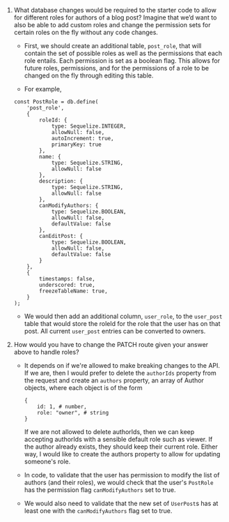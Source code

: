 1. What database changes would be required to the starter code to allow for different roles for authors of a blog post? Imagine that we’d want to also be able to add custom roles and change the permission sets for certain roles on the fly without any code changes.
    - First, we should create an additional table, `post_role`, that will contain the set of possible roles as well as the permissions that each role entails.
    Each permission is set as a boolean flag. This allows for future roles, permissions, and for the permissions of a role to be changed on the fly through editing this table.

    - For example,
    ```
    const PostRole = db.define(
        'post_role',
        {
            roleId: {
                type: Sequelize.INTEGER,
                allowNull: false,
                autoIncrement: true,
                primaryKey: true
            },
            name: {
                type: Sequelize.STRING,
                allowNull: false
            },
            description: {
                type: Sequelize.STRING,
                allowNull: false
            },
            canModifyAuthors: {
                type: Sequelize.BOOLEAN,
                allowNull: false,
                defaultValue: false
            },
            canEditPost: {
                type: Sequelize.BOOLEAN,
                allowNull: false,
                defaultValue: false
            }
        },
        {
            timestamps: false,
            underscored: true,
            freezeTableName: true,
        }
    );
    ```
    - We would then add an additional column, `user_role`, to the `user_post` table that would store the roleId for the role that the user has on that post.
    All current `user_post` entries can be converted to owners.


2. How would you have to change the PATCH route given your answer above to handle roles?
    - It depends on if we're allowed to make breaking changes to the API.
        If we are, then I would prefer to delete the `authorIds` property from the request and create an `authors` property,
        an array of Author objects, where each object is of the form
        ```
        {
            id: 1, # number,
            role: "owner", # string
        }
        ```
        If we are not allowed to delete authorIds, then we can keep accepting authorIds with a sensible default role such as viewer.
        If the author already exists, they should keep their current role. Either way, I would like to create the authors property to allow for updating someone's role.

    - In code, to validate that the user has permission to modify the list of authors (and their roles), we would check that the user's `PostRole` has the permission flag `canModifyAuthors` set to true.
    - We would also need to validate that the new set of `UserPost`s has at least one with the `canModifyAuthors` flag set to true.